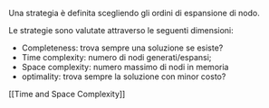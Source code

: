 Una strategia è definita scegliendo gli ordini di espansione di nodo.

Le strategie sono valutate attraverso le seguenti dimensioni:
- Completeness: trova sempre una soluzione se esiste?
- Time complexity: numero di nodi generati/espansi;
- Space complexity: numero massimo di nodi in memoria
- optimality: trova sempre la soluzione con minor costo?

[[Time and Space Complexity]]